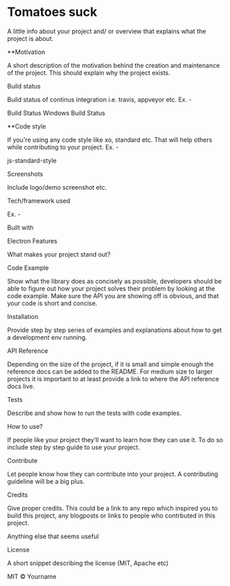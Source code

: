 # Tomatoes suck 

A little info about your project and/ or overview that explains what the project is about.

**Motivation

A short description of the motivation behind the creation and maintenance of the project. This should explain why the project exists.

Build status

Build status of continus integration i.e. travis, appveyor etc. Ex. -

Build Status Windows Build Status

**Code style

If you're using any code style like xo, standard etc. That will help others while contributing to your project. Ex. -

js-standard-style

Screenshots

Include logo/demo screenshot etc.

Tech/framework used

Ex. -

Built with

Electron
Features

What makes your project stand out?

Code Example

Show what the library does as concisely as possible, developers should be able to figure out how your project solves their problem by looking at the code example. Make sure the API you are showing off is obvious, and that your code is short and concise.

Installation

Provide step by step series of examples and explanations about how to get a development env running.

API Reference

Depending on the size of the project, if it is small and simple enough the reference docs can be added to the README. For medium size to larger projects it is important to at least provide a link to where the API reference docs live.

Tests

Describe and show how to run the tests with code examples.

How to use?

If people like your project they’ll want to learn how they can use it. To do so include step by step guide to use your project.

Contribute

Let people know how they can contribute into your project. A contributing guideline will be a big plus.

Credits

Give proper credits. This could be a link to any repo which inspired you to build this project, any blogposts or links to people who contrbuted in this project.

Anything else that seems useful

License

A short snippet describing the license (MIT, Apache etc)

MIT © Yourname